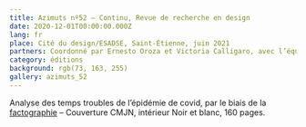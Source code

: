 ```yaml
---
title: Azimuts nº52 – Continu, Revue de recherche en design
date: 2020-12-01T00:00:00.000Z
lang: fr
place: Cité du design/ESADSE, Saint-Étienne, juin 2021
partners: Coordonné par Ernesto Oroza et Victoria Calligaro, avec l’équipe du Cydre en particulier:Merlin Andreae, Corentin Brûlé et Antoine Bouré.
category: éditions
background: rgb(73, 163, 255)
gallery: azimuts_52
---
```

Analyse des temps troubles de l’épidémie de covid, par le biais de la [factographie](https://www.radiofrance.fr/franceculture/podcasts/tire-ta-langue/les-factographies-captations-fragmentees-du-reel-6130671) – 
Couverture CMJN, intérieur Noir et blanc, 160 pages.